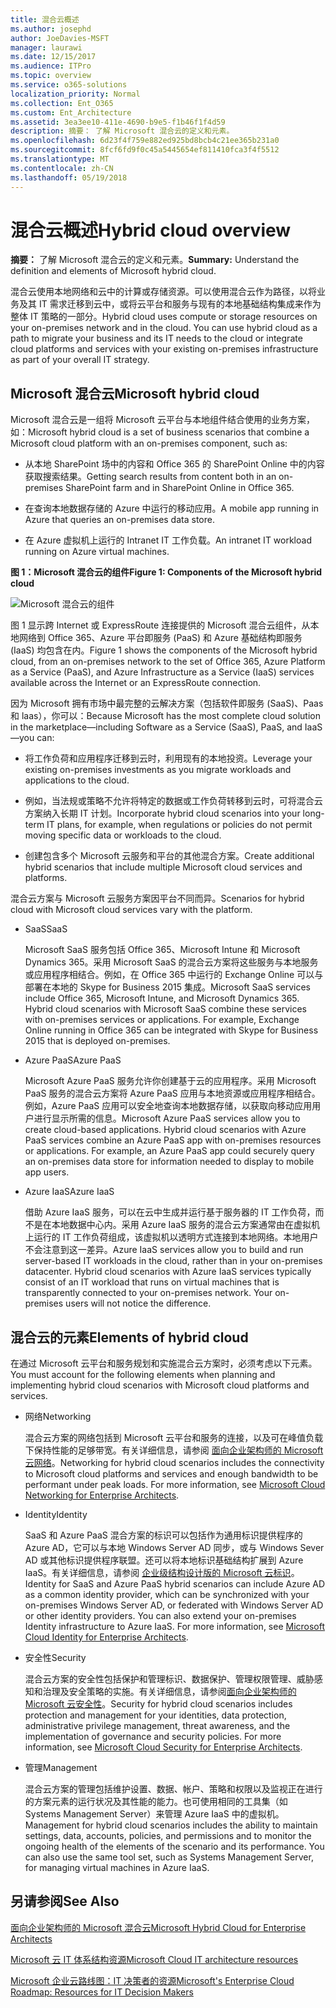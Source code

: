 ```yaml
---
title: 混合云概述
ms.author: josephd
author: JoeDavies-MSFT
manager: laurawi
ms.date: 12/15/2017
ms.audience: ITPro
ms.topic: overview
ms.service: o365-solutions
localization_priority: Normal
ms.collection: Ent_O365
ms.custom: Ent_Architecture
ms.assetid: 3ea3ee10-411e-4690-b9e5-f1b46f1f4d59
description: 摘要： 了解 Microsoft 混合云的定义和元素。
ms.openlocfilehash: 6d23f4f759e882ed925bd8bcb4c21ee365b231a0
ms.sourcegitcommit: 8fcf6fd9f0c45a5445654ef811410fca3f4f5512
ms.translationtype: MT
ms.contentlocale: zh-CN
ms.lasthandoff: 05/19/2018
---
```

# <a name="hybrid-cloud-overview"></a><span data-ttu-id="3f09d-103">混合云概述</span><span class="sxs-lookup"><span data-stu-id="3f09d-103">Hybrid cloud overview</span></span>

 <span data-ttu-id="3f09d-104">**摘要：** 了解 Microsoft 混合云的定义和元素。</span><span class="sxs-lookup"><span data-stu-id="3f09d-104">**Summary:** Understand the definition and elements of Microsoft hybrid cloud.</span></span>
  
<span data-ttu-id="3f09d-p101">混合云使用本地网络和云中的计算或存储资源。可以使用混合云作为路径，以将业务及其 IT 需求迁移到云中，或将云平台和服务与现有的本地基础结构集成来作为整体 IT 策略的一部分。</span><span class="sxs-lookup"><span data-stu-id="3f09d-p101">Hybrid cloud uses compute or storage resources on your on-premises network and in the cloud. You can use hybrid cloud as a path to migrate your business and its IT needs to the cloud or integrate cloud platforms and services with your existing on-premises infrastructure as part of your overall IT strategy.</span></span>
  
## <a name="microsoft-hybrid-cloud"></a><span data-ttu-id="3f09d-107">Microsoft 混合云</span><span class="sxs-lookup"><span data-stu-id="3f09d-107">Microsoft hybrid cloud</span></span>

<span data-ttu-id="3f09d-108">Microsoft 混合云是一组将 Microsoft 云平台与本地组件结合使用的业务方案，如：</span><span class="sxs-lookup"><span data-stu-id="3f09d-108">Microsoft hybrid cloud is a set of business scenarios that combine a Microsoft cloud platform with an on-premises component, such as:</span></span> 
  
- <span data-ttu-id="3f09d-109">从本地 SharePoint 场中的内容和 Office 365 的 SharePoint Online 中的内容获取搜索结果。</span><span class="sxs-lookup"><span data-stu-id="3f09d-109">Getting search results from content both in an on-premises SharePoint farm and in SharePoint Online in Office 365.</span></span>
    
- <span data-ttu-id="3f09d-110">在查询本地数据存储的 Azure 中运行的移动应用。</span><span class="sxs-lookup"><span data-stu-id="3f09d-110">A mobile app running in Azure that queries an on-premises data store.</span></span>
    
- <span data-ttu-id="3f09d-111">在 Azure 虚拟机上运行的 Intranet IT 工作负载。</span><span class="sxs-lookup"><span data-stu-id="3f09d-111">An intranet IT workload running on Azure virtual machines.</span></span>
    
<span data-ttu-id="3f09d-112">**图 1：Microsoft 混合云的组件**</span><span class="sxs-lookup"><span data-stu-id="3f09d-112">**Figure 1: Components of the Microsoft hybrid cloud**</span></span>

![Microsoft 混合云的组件](images/Hybrid_Poster/MS_Hybrid_Cloud.png)
  
<span data-ttu-id="3f09d-114">图 1 显示跨 Internet 或 ExpressRoute 连接提供的 Microsoft 混合云组件，从本地网络到 Office 365、Azure 平台即服务 (PaaS) 和 Azure 基础结构即服务 (IaaS) 均包含在内。</span><span class="sxs-lookup"><span data-stu-id="3f09d-114">Figure 1 shows the components of the Microsoft hybrid cloud, from an on-premises network to the set of Office 365, Azure Platform as a Service (PaaS), and Azure Infrastructure as a Service (IaaS) services available across the Internet or an ExpressRoute connection.</span></span>
  
<span data-ttu-id="3f09d-115">因为 Microsoft 拥有市场中最完整的云解决方案（包括软件即服务 (SaaS)、Paas 和 laas），你可以：</span><span class="sxs-lookup"><span data-stu-id="3f09d-115">Because Microsoft has the most complete cloud solution in the marketplace—including Software as a Service (SaaS), PaaS, and IaaS—you can:</span></span>
  
- <span data-ttu-id="3f09d-116">将工作负荷和应用程序迁移到云时，利用现有的本地投资。</span><span class="sxs-lookup"><span data-stu-id="3f09d-116">Leverage your existing on-premises investments as you migrate workloads and applications to the cloud.</span></span>
    
- <span data-ttu-id="3f09d-117">例如，当法规或策略不允许将特定的数据或工作负荷转移到云时，可将混合云方案纳入长期 IT 计划。</span><span class="sxs-lookup"><span data-stu-id="3f09d-117">Incorporate hybrid cloud scenarios into your long-term IT plans, for example, when regulations or policies do not permit moving specific data or workloads to the cloud.</span></span>
    
- <span data-ttu-id="3f09d-118">创建包含多个 Microsoft 云服务和平台的其他混合方案。</span><span class="sxs-lookup"><span data-stu-id="3f09d-118">Create additional hybrid scenarios that include multiple Microsoft cloud services and platforms.</span></span>
    
<span data-ttu-id="3f09d-119">混合云方案与 Microsoft 云服务方案因平台不同而异。</span><span class="sxs-lookup"><span data-stu-id="3f09d-119">Scenarios for hybrid cloud with Microsoft cloud services vary with the platform.</span></span>
  
- <span data-ttu-id="3f09d-120">SaaS</span><span class="sxs-lookup"><span data-stu-id="3f09d-120">SaaS</span></span>
    
    <span data-ttu-id="3f09d-p102">Microsoft SaaS 服务包括 Office 365、Microsoft Intune 和 Microsoft Dynamics 365。采用 Microsoft SaaS 的混合云方案将这些服务与本地服务或应用程序相结合。例如，在 Office 365 中运行的 Exchange Online 可以与部署在本地的 Skype for Business 2015 集成。</span><span class="sxs-lookup"><span data-stu-id="3f09d-p102">Microsoft SaaS services include Office 365, Microsoft Intune, and Microsoft Dynamics 365. Hybrid cloud scenarios with Microsoft SaaS combine these services with on-premises services or applications. For example, Exchange Online running in Office 365 can be integrated with Skype for Business 2015 that is deployed on-premises.</span></span>
    
- <span data-ttu-id="3f09d-124">Azure PaaS</span><span class="sxs-lookup"><span data-stu-id="3f09d-124">Azure PaaS</span></span>
    
    <span data-ttu-id="3f09d-p103">Microsoft Azure PaaS 服务允许你创建基于云的应用程序。采用 Microsoft PaaS 服务的混合云方案将 Azure PaaS 应用与本地资源或应用程序相结合。例如，Azure PaaS 应用可以安全地查询本地数据存储，以获取向移动应用用户进行显示所需的信息。</span><span class="sxs-lookup"><span data-stu-id="3f09d-p103">Microsoft Azure PaaS services allow you to create cloud-based applications. Hybrid cloud scenarios with Azure PaaS services combine an Azure PaaS app with on-premises resources or applications. For example, an Azure PaaS app could securely query an on-premises data store for information needed to display to mobile app users.</span></span>
    
- <span data-ttu-id="3f09d-128">Azure IaaS</span><span class="sxs-lookup"><span data-stu-id="3f09d-128">Azure IaaS</span></span>
    
    <span data-ttu-id="3f09d-p104">借助 Azure IaaS 服务，可以在云中生成并运行基于服务器的 IT 工作负荷，而不是在本地数据中心内。采用 Azure IaaS 服务的混合云方案通常由在虚拟机上运行的 IT 工作负荷组成，该虚拟机以透明方式连接到本地网络。本地用户不会注意到这一差异。</span><span class="sxs-lookup"><span data-stu-id="3f09d-p104">Azure IaaS services allow you to build and run server-based IT workloads in the cloud, rather than in your on-premises datacenter. Hybrid cloud scenarios with Azure IaaS services typically consist of an IT workload that runs on virtual machines that is transparently connected to your on-premises network. Your on-premises users will not notice the difference.</span></span>
    
## <a name="elements-of-hybrid-cloud"></a><span data-ttu-id="3f09d-132">混合云的元素</span><span class="sxs-lookup"><span data-stu-id="3f09d-132">Elements of hybrid cloud</span></span>

<span data-ttu-id="3f09d-133">在通过 Microsoft 云平台和服务规划和实施混合云方案时，必须考虑以下元素。</span><span class="sxs-lookup"><span data-stu-id="3f09d-133">You must account for the following elements when planning and implementing hybrid cloud scenarios with Microsoft cloud platforms and services.</span></span>
  
- <span data-ttu-id="3f09d-134">网络</span><span class="sxs-lookup"><span data-stu-id="3f09d-134">Networking</span></span>
    
    <span data-ttu-id="3f09d-p105">混合云方案的网络包括到 Microsoft 云平台和服务的连接，以及可在峰值负载下保持性能的足够带宽。有关详细信息，请参阅 [面向企业架构师的 Microsoft 云网络](microsoft-cloud-networking-for-enterprise-architects.md)。</span><span class="sxs-lookup"><span data-stu-id="3f09d-p105">Networking for hybrid cloud scenarios includes the connectivity to Microsoft cloud platforms and services and enough bandwidth to be performant under peak loads. For more information, see [Microsoft Cloud Networking for Enterprise Architects](microsoft-cloud-networking-for-enterprise-architects.md).</span></span>
    
- <span data-ttu-id="3f09d-137">Identity</span><span class="sxs-lookup"><span data-stu-id="3f09d-137">Identity</span></span>
    
    <span data-ttu-id="3f09d-p106">SaaS 和 Azure PaaS 混合方案的标识可以包括作为通用标识提供程序的 Azure AD，它可以与本地 Windows Server AD 同步，或与 Windows Sever AD 或其他标识提供程序联盟。还可以将本地标识基础结构扩展到 Azure IaaS。有关详细信息，请参阅 [企业级结构设计版的 Microsoft 云标识](microsoft-cloud-it-architecture-resources.md#identity)。</span><span class="sxs-lookup"><span data-stu-id="3f09d-p106">Identity for SaaS and Azure PaaS hybrid scenarios can include Azure AD as a common identity provider, which can be synchronized with your on-premises Windows Server AD, or federated with Windows Server AD or other identity providers. You can also extend your on-premises Identity infrastructure to Azure IaaS. For more information, see [Microsoft Cloud Identity for Enterprise Architects](microsoft-cloud-it-architecture-resources.md#identity).</span></span>
    
- <span data-ttu-id="3f09d-141">安全性</span><span class="sxs-lookup"><span data-stu-id="3f09d-141">Security</span></span>
    
    <span data-ttu-id="3f09d-p107">混合云方案的安全性包括保护和管理标识、数据保护、管理权限管理、威胁感知和治理及安全策略的实施。有关详细信息，请参阅[面向企业架构师的 Microsoft 云安全性](https://technet.microsoft.com/library/dn919927.aspx#security)。</span><span class="sxs-lookup"><span data-stu-id="3f09d-p107">Security for hybrid cloud scenarios includes protection and management for your identities, data protection, administrative privilege management, threat awareness, and the implementation of governance and security policies. For more information, see [Microsoft Cloud Security for Enterprise Architects](https://technet.microsoft.com/library/dn919927.aspx#security).</span></span>
    
- <span data-ttu-id="3f09d-144">管理</span><span class="sxs-lookup"><span data-stu-id="3f09d-144">Management</span></span>
    
    <span data-ttu-id="3f09d-p108">混合云方案的管理包括维护设置、数据、帐户、策略和权限以及监视正在进行的方案元素的运行状况及其性能的能力。也可使用相同的工具集（如 Systems Management Server）来管理 Azure IaaS 中的虚拟机。</span><span class="sxs-lookup"><span data-stu-id="3f09d-p108">Management for hybrid cloud scenarios includes the ability to maintain settings, data, accounts, policies, and permissions and to monitor the ongoing health of the elements of the scenario and its performance. You can also use the same tool set, such as Systems Management Server, for managing virtual machines in Azure IaaS.</span></span>
    
## <a name="see-also"></a><span data-ttu-id="3f09d-147">另请参阅</span><span class="sxs-lookup"><span data-stu-id="3f09d-147">See Also</span></span>

[<span data-ttu-id="3f09d-148">面向企业架构师的 Microsoft 混合云</span><span class="sxs-lookup"><span data-stu-id="3f09d-148">Microsoft Hybrid Cloud for Enterprise Architects</span></span>](microsoft-hybrid-cloud-for-enterprise-architects.md)
  
[<span data-ttu-id="3f09d-149">Microsoft 云 IT 体系结构资源</span><span class="sxs-lookup"><span data-stu-id="3f09d-149">Microsoft Cloud IT architecture resources</span></span>](microsoft-cloud-it-architecture-resources.md)

[<span data-ttu-id="3f09d-150">Microsoft 企业云路线图：IT 决策者的资源</span><span class="sxs-lookup"><span data-stu-id="3f09d-150">Microsoft's Enterprise Cloud Roadmap: Resources for IT Decision Makers</span></span>](https://sway.com/FJ2xsyWtkJc2taRD)
 


